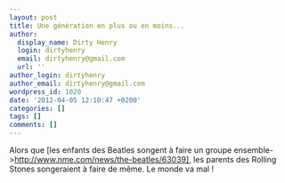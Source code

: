 ```yaml
---
layout: post
title: Une génération en plus ou en moins...
author:
  display_name: Dirty Henry
  login: dirtyhenry
  email: dirtyhenry@gmail.com
  url: ''
author_login: dirtyhenry
author_email: dirtyhenry@gmail.com
wordpress_id: 1020
date: '2012-04-05 12:10:47 +0200'
categories: []
tags: []
comments: []
---
```

Alors que [les enfants des Beatles songent à faire un groupe ensemble->http://www.nme.com/news/the-beatles/63039], les parents des Rolling Stones songeraient à faire de même. Le monde va mal !
